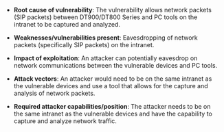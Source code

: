 - **Root cause of vulnerability**: The vulnerability allows network packets (SIP packets) between DT900/DT800 Series and PC tools on the intranet to be captured and analyzed.

- **Weaknesses/vulnerabilities present**: Eavesdropping of network packets (specifically SIP packets) on the intranet.

- **Impact of exploitation**: An attacker can potentially eavesdrop on network communications between the vulnerable devices and PC tools.

- **Attack vectors**: An attacker would need to be on the same intranet as the vulnerable devices and use a tool that allows for the capture and analysis of network packets.

- **Required attacker capabilities/position**: The attacker needs to be on the same intranet as the vulnerable devices and have the capability to capture and analyze network traffic.